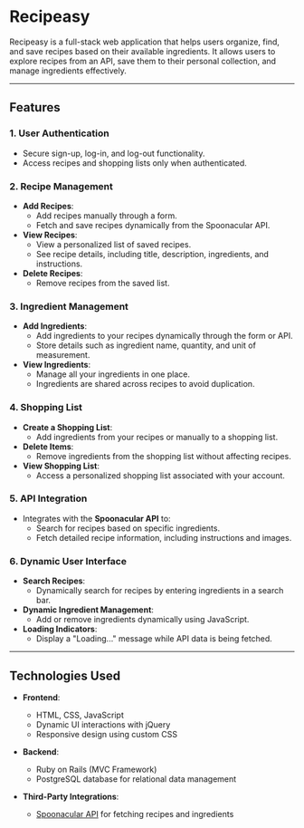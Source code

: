 # Recipeasy

Recipeasy is a full-stack web application that helps users organize, find, and save recipes based on their available ingredients. It allows users to explore recipes from an API, save them to their personal collection, and manage ingredients effectively.

---

## Features

### 1. User Authentication
- Secure sign-up, log-in, and log-out functionality.
- Access recipes and shopping lists only when authenticated.

### 2. Recipe Management
- **Add Recipes**:
  - Add recipes manually through a form.
  - Fetch and save recipes dynamically from the Spoonacular API.
- **View Recipes**:
  - View a personalized list of saved recipes.
  - See recipe details, including title, description, ingredients, and instructions.
- **Delete Recipes**:
  - Remove recipes from the saved list.

### 3. Ingredient Management
- **Add Ingredients**:
  - Add ingredients to your recipes dynamically through the form or API.
  - Store details such as ingredient name, quantity, and unit of measurement.
- **View Ingredients**:
  - Manage all your ingredients in one place.
  - Ingredients are shared across recipes to avoid duplication.

### 4. Shopping List
- **Create a Shopping List**:
  - Add ingredients from your recipes or manually to a shopping list.
- **Delete Items**:
  - Remove ingredients from the shopping list without affecting recipes.
- **View Shopping List**:
  - Access a personalized shopping list associated with your account.

### 5. API Integration
- Integrates with the **Spoonacular API** to:
  - Search for recipes based on specific ingredients.
  - Fetch detailed recipe information, including instructions and images.

### 6. Dynamic User Interface
- **Search Recipes**:
  - Dynamically search for recipes by entering ingredients in a search bar.
- **Dynamic Ingredient Management**:
  - Add or remove ingredients dynamically using JavaScript.
- **Loading Indicators**:
  - Display a "Loading..." message while API data is being fetched.

---

## Technologies Used

- **Frontend**:
  - HTML, CSS, JavaScript
  - Dynamic UI interactions with jQuery
  - Responsive design using custom CSS

- **Backend**:
  - Ruby on Rails (MVC Framework)
  - PostgreSQL database for relational data management

- **Third-Party Integrations**:
  - [Spoonacular API](https://spoonacular.com/food-api) for fetching recipes and ingredients
